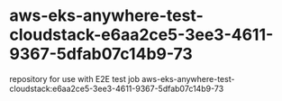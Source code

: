 # aws-eks-anywhere-test-cloudstack-e6aa2ce5-3ee3-4611-9367-5dfab07c14b9-73
repository for use with E2E test job aws-eks-anywhere-test-cloudstack:e6aa2ce5-3ee3-4611-9367-5dfab07c14b9-73
